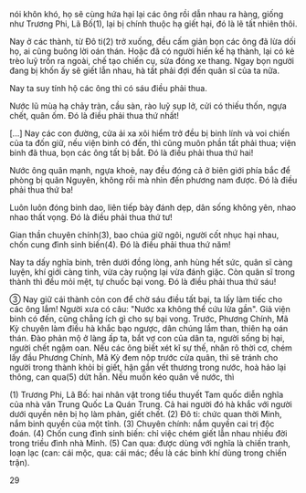 nói khôn khó, họ sẽ cùng hứa hại lại các ông rồi dẫn nhau ra hàng, giống như Trương Phi, Lã Bố(1), lại bị chính thuộc hạ giết hại, đó là lẽ tất nhiên thôi.

Nay ở các thành, từ Đô ti(2) trở xuống, đều cấm giản bọn các ông đã lừa dối họ, ai cũng buông lời oán thán. Hoặc đã có người hiến kế hạ thành, lại có kẻ trèo luỹ trốn ra ngoài, chế tạo chiến cụ, sửa đóng xe thang. Ngay bọn người đang bị khốn ấy sẽ giết lẫn nhau, hà tất phải đợi đến quân sĩ của ta nữa.

Nay ta suy tính hộ các ông thì có sáu điều phải thua.

Nước lũ mùa hạ chảy tràn, cầu sàn, rào luỹ sụp lở, cửi có thiếu thốn, ngựa chết, quân ốm. Đó là điều phải thua thứ nhất!

[...] Nay các con đường, cửa ải xa xôi hiểm trở đều bị binh lính và voi chiến của ta đốn giữ, nếu viện binh có đến, thì cũng muôn phần tất phải thua; viện binh đã thua, bọn các ông tất bị bắt. Đó là điều phải thua thứ hai!

Nước ông quân mạnh, ngựa khoẻ, nay đều đóng cả ở biên giới phía bắc để phòng bị quân Nguyên, không rồi mà nhìn đến phương nam được. Đó là điều phải thua thứ ba!

Luôn luôn đóng binh dao, liên tiếp bày đánh dẹp, dân sống không yên, nhao nhao thất vọng. Đó là điều phải thua thứ tư!

Gian thần chuyên chính(3), bao chúa giữ ngôi, người cốt nhục hại nhau, chốn cung đình sinh biến(4). Đó là điều phải thua thứ năm!

Nay ta dấy nghĩa binh, trên dưới đồng lòng, anh hùng hết sức, quân sĩ càng luyện, khí giới càng tinh, vừa cày ruộng lại vừa đánh giặc. Còn quân sĩ trong thành thì đều mỏi mệt, tự chuốc bại vong. Đó là điều phải thua thứ sáu!

③ Nay giữ cái thành cỏn con để chờ sáu điều tất bại, ta lấy làm tiếc cho các ông lắm! Người xưa có câu: "Nước xa không thể cứu lửa gần". Giả viện binh có đến, cũng chẳng ích gì cho sự bại vong. Trước, Phương Chính, Mã Kỳ chuyên làm điều hà khắc bạo ngược, dân chúng lầm than, thiên hạ oán thán. Đào phản mộ ở làng ấp ta, bắt vợ con của dân ta, người sống bị hại, người chết ngậm oan. Nếu các ông biết xét kĩ sự thế, nhân rõ thời cơ, chém lấy đầu Phương Chính, Mã Kỳ đem nộp trước cửa quân, thì sẽ tránh cho người trong thành khỏi bị giết, hận gắn vết thương trong nước, hoà hảo lại thông, can qua(5) dứt hẳn. Nếu muốn kéo quân về nước, thì

(1) Trương Phi, Lã Bố: hai nhân vật trong tiểu thuyết Tam quốc diễn nghĩa của nhà văn Trung Quốc La Quán Trung. Cả hai người đó hà khắc với người dưới quyền nên bị họ làm phản, giết chết.
(2) Đô ti: chức quan thời Minh, nắm binh quyền của một tỉnh.
(3) Chuyên chính: nắm quyền cai trị độc đoán.
(4) Chốn cung đình sinh biến: chỉ việc chém giết lẫn nhau nhiều đời trong triều đình nhà Minh.
(5) Can qua: được dùng với nghĩa là chiến tranh, loạn lạc (can: cái mộc, qua: cái mác; đều là các binh khí dùng trong chiến trận).

29
